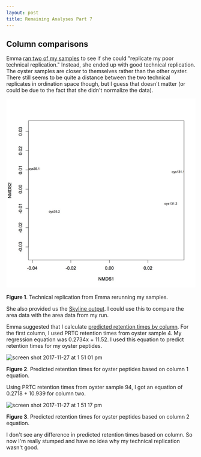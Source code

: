 ```yaml
---
layout: post
title: Remaining Analyses Part 7
---
```


## Column comparisons

Emma [ran two of my samples](https://yaaminiv.github.io/Remaining-Analyses-Part4/) to see if she could "replicate my poor technical replication." Instead, she ended up with good technical replication. The oyster samples are closer to themselves rather than the other oyster. There still seems to be quite a distance between the two technical replicates in ordination space though, but I guess that doesn't matter (or could be due to the fact that she didn't normalize the data).

![nmds](https://raw.githubusercontent.com/RobertsLab/project-oyster-oa/master/analyses/DNR_SRM_20170902/2017-10-10-Troubleshooting/2017-11-27-Column-Comparisons/2017-11-16-NMDS-Technical-Replication-NonNorm.jpg)

**Figure 1**. Technical replication from Emma rerunning my samples.

She also provided us the [Skyline output](https://github.com/RobertsLab/project-oyster-oa/blob/master/analyses/DNR_SRM_20170902/2017-10-10-Troubleshooting/2017-11-27-Column-Comparisons/2017-11-16-SRM-Results-Yaamini.csv). I could use this to compare the area data with the area data from my run.

Emma suggested that I calculate [predicted retention times by column](https://github.com/RobertsLab/project-oyster-oa/blob/master/analyses/DNR_SRM_20170902/2017-10-10-Troubleshooting/2017-11-27-Column-Comparisons/2017-11-27-Predicted-SRM-Retention-Times-By-Column.xlsx). For the first column, I used PRTC retention times from oyster sample 4. My regression equation was 0.2734x + 11.52. I used this equation to predict retention times for my oyster peptides.

<img width="238" alt="screen shot 2017-11-27 at 1 51 01 pm" src="https://user-images.githubusercontent.com/22335838/33292650-dc48db46-d37e-11e7-9c17-44e89a32127d.png">

**Figure 2**. Predicted retention times for oyster peptides based on column 1 equation.

Using PRTC retention times from oyster sample 94, I got an equation of 0.2718 + 10.939 for column two.

<img width="145" alt="screen shot 2017-11-27 at 1 51 17 pm" src="https://user-images.githubusercontent.com/22335838/33292663-e512606c-d37e-11e7-9b93-35cb307cbe0b.png">

**Figure 3**. Predicted retention times for oyster peptides based on column 2 equation.

I don't see any difference in predicted retention times based on column. So now I'm really stumped and have no idea why my technical replication wasn't good.
